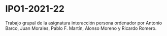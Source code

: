 # IPO1-2021-22
Trabajo grupal de la asignatura interacción persona ordenador por Antonio Barco, Juan Morales, Pablo F. Martín, Alonso Moreno y Ricardo Romero. 

